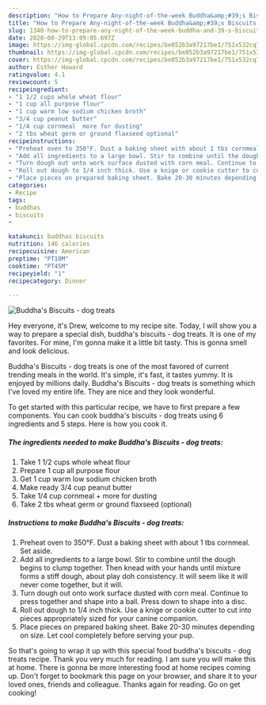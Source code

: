 ```yaml
---
description: "How to Prepare Any-night-of-the-week Buddha&amp;#39;s Biscuits - dog treats"
title: "How to Prepare Any-night-of-the-week Buddha&amp;#39;s Biscuits - dog treats"
slug: 1340-how-to-prepare-any-night-of-the-week-buddha-and-39-s-biscuits-dog-treats
date: 2020-08-29T13:09:05.697Z
image: https://img-global.cpcdn.com/recipes/be052b3a97217be1/751x532cq70/buddhas-biscuits-dog-treats-recipe-main-photo.jpg
thumbnail: https://img-global.cpcdn.com/recipes/be052b3a97217be1/751x532cq70/buddhas-biscuits-dog-treats-recipe-main-photo.jpg
cover: https://img-global.cpcdn.com/recipes/be052b3a97217be1/751x532cq70/buddhas-biscuits-dog-treats-recipe-main-photo.jpg
author: Esther Howard
ratingvalue: 4.1
reviewcount: 5
recipeingredient:
- "1 1/2 cups whole wheat flour"
- "1 cup all purpose flour"
- "1 cup warm low sodium chicken broth"
- "3/4 cup peanut butter"
- "1/4 cup cornmeal  more for dusting"
- "2 tbs wheat germ or ground flaxseed optional"
recipeinstructions:
- "Preheat oven to 350°F. Dust a baking sheet with about 1 tbs cornmeal. Set aside."
- "Add all ingredients to a large bowl. Stir to combine until the dough begins to clump together. Then knead with your hands until mixture forms a stiff dough, about play doh consistency. It will seem like it will never come together, but it will."
- "Turn dough out onto work surface dusted with corn meal. Continue to press together and shape into a ball. Press down to shape into a disc."
- "Roll out dough to 1/4 inch thick. Use a knige or cookie cutter to cut into pieces appropriately sized for your canine companion."
- "Place pieces on prepared baking sheet. Bake 20-30 minutes depending on size. Let cool completely before serving your pup."
categories:
- Recipe
tags:
- buddhas
- biscuits
- 

katakunci: buddhas biscuits  
nutrition: 146 calories
recipecuisine: American
preptime: "PT10M"
cooktime: "PT45M"
recipeyield: "1"
recipecategory: Dinner

---
```



![Buddha&#39;s Biscuits - dog treats](https://img-global.cpcdn.com/recipes/be052b3a97217be1/751x532cq70/buddhas-biscuits-dog-treats-recipe-main-photo.jpg)

Hey everyone, it's Drew, welcome to my recipe site. Today, I will show you a way to prepare a special dish, buddha&#39;s biscuits - dog treats. It is one of my favorites. For mine, I'm gonna make it a little bit tasty. This is gonna smell and look delicious.



Buddha&#39;s Biscuits - dog treats is one of the most favored of current trending meals in the world. It's simple, it's fast, it tastes yummy. It is enjoyed by millions daily. Buddha&#39;s Biscuits - dog treats is something which I've loved my entire life. They are nice and they look wonderful.


To get started with this particular recipe, we have to first prepare a few components. You can cook buddha&#39;s biscuits - dog treats using 6 ingredients and 5 steps. Here is how you cook it.

<!--inarticleads1-->

##### The ingredients needed to make Buddha&#39;s Biscuits - dog treats:

1. Take 1 1/2 cups whole wheat flour
1. Prepare 1 cup all purpose flour
1. Get 1 cup warm low sodium chicken broth
1. Make ready 3/4 cup peanut butter
1. Take 1/4 cup cornmeal + more for dusting
1. Take 2 tbs wheat germ or ground flaxseed (optional)




<!--inarticleads2-->

##### Instructions to make Buddha&#39;s Biscuits - dog treats:

1. Preheat oven to 350°F. Dust a baking sheet with about 1 tbs cornmeal. Set aside.
1. Add all ingredients to a large bowl. Stir to combine until the dough begins to clump together. Then knead with your hands until mixture forms a stiff dough, about play doh consistency. It will seem like it will never come together, but it will.
1. Turn dough out onto work surface dusted with corn meal. Continue to press together and shape into a ball. Press down to shape into a disc.
1. Roll out dough to 1/4 inch thick. Use a knige or cookie cutter to cut into pieces appropriately sized for your canine companion.
1. Place pieces on prepared baking sheet. Bake 20-30 minutes depending on size. Let cool completely before serving your pup.




So that's going to wrap it up with this special food buddha&#39;s biscuits - dog treats recipe. Thank you very much for reading. I am sure you will make this at home. There is gonna be more interesting food at home recipes coming up. Don't forget to bookmark this page on your browser, and share it to your loved ones, friends and colleague. Thanks again for reading. Go on get cooking!
